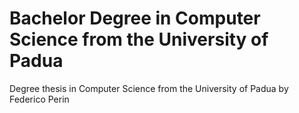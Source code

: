# Bachelor Degree in Computer Science from the University of Padua

Degree thesis in Computer Science from the University of Padua by Federico Perin